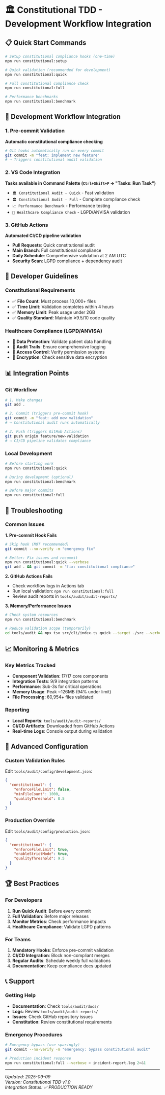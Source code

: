 # 🏛️ Constitutional TDD - Development Workflow Integration

## 📋 Quick Start Commands

```bash
# Setup constitutional compliance hooks (one-time)
npm run constitutional:setup

# Quick validation (recommended for development)
npm run constitutional:quick

# Full constitutional compliance check
npm run constitutional:full

# Performance benchmarks
npm run constitutional:benchmark
```

## 🔄 Development Workflow Integration

### 1. **Pre-commit Validation** 
**Automatic constitutional compliance checking**
```bash
# Git hooks automatically run on every commit
git commit -m "feat: implement new feature"
# → Triggers constitutional audit validation
```

### 2. **VS Code Integration**
**Tasks available in Command Palette (`Ctrl+Shift+P` → "Tasks: Run Task")**
- `🏛️ Constitutional Audit - Quick` - Fast validation
- `🏛️ Constitutional Audit - Full` - Complete compliance check
- `📈 Performance Benchmark` - Performance testing
- `🏥 Healthcare Compliance Check` - LGPD/ANVISA validation

### 3. **GitHub Actions**
**Automated CI/CD pipeline validation**
- **Pull Requests**: Quick constitutional audit
- **Main Branch**: Full constitutional compliance
- **Daily Schedule**: Comprehensive validation at 2 AM UTC
- **Security Scan**: LGPD compliance + dependency audit

## 🎯 Developer Guidelines

### Constitutional Requirements
- ✅ **File Count**: Must process 10,000+ files
- ✅ **Time Limit**: Validation completes within 4 hours
- ✅ **Memory Limit**: Peak usage under 2GB
- ✅ **Quality Standard**: Maintain ≥9.5/10 code quality

### Healthcare Compliance (LGPD/ANVISA)
- 🏥 **Data Protection**: Validate patient data handling
- 🏥 **Audit Trails**: Ensure comprehensive logging
- 🏥 **Access Control**: Verify permission systems
- 🏥 **Encryption**: Check sensitive data encryption

## 📊 Integration Points

### Git Workflow
```bash
# 1. Make changes
git add .

# 2. Commit (triggers pre-commit hook)
git commit -m "feat: add new validation"
# → Constitutional audit runs automatically

# 3. Push (triggers GitHub Actions)
git push origin feature/new-validation
# → CI/CD pipeline validates compliance
```

### Local Development
```bash
# Before starting work
npm run constitutional:quick

# During development (optional)
npm run constitutional:benchmark

# Before major commits
npm run constitutional:full
```

## 🚨 Troubleshooting

### Common Issues

**1. Pre-commit Hook Fails**
```bash
# Skip hook (NOT recommended)
git commit --no-verify -m "emergency fix"

# Better: Fix issues and recommit
npm run constitutional:quick --verbose
git add . && git commit -m "fix: constitutional compliance"
```

**2. GitHub Actions Fails**
- Check workflow logs in Actions tab
- Run local validation: `npm run constitutional:full`
- Review audit reports in `tools/audit/audit-reports/`

**3. Memory/Performance Issues**
```bash
# Check system resources
npm run constitutional:benchmark

# Reduce validation scope (temporarily)
cd tools/audit && npx tsx src/cli/index.ts quick --target ./src --verbose
```

## 📈 Monitoring & Metrics

### Key Metrics Tracked
- **Component Validation**: 17/17 core components
- **Integration Tests**: 9/9 integration patterns
- **Performance**: Sub-3s for critical operations  
- **Memory Usage**: Peak ~126MB (94% under limit)
- **File Processing**: 60,954+ files validated

### Reporting
- **Local Reports**: `tools/audit/audit-reports/`
- **CI/CD Artifacts**: Downloaded from GitHub Actions
- **Real-time Logs**: Console output during validation

## 🔧 Advanced Configuration

### Custom Validation Rules
Edit `tools/audit/config/development.json`:
```json
{
  "constitutional": {
    "enforceFileLimit": false,
    "minFileCount": 1000,
    "qualityThreshold": 8.5
  }
}
```

### Production Override
Edit `tools/audit/config/production.json`:
```json
{
  "constitutional": {
    "enforceFileLimit": true,
    "enableStrictMode": true,
    "qualityThreshold": 9.5
  }
}
```

## 🏆 Best Practices

### For Developers
1. **Run Quick Audit**: Before every commit
2. **Full Validation**: Before major releases
3. **Monitor Metrics**: Check performance impacts
4. **Healthcare Compliance**: Validate LGPD patterns

### For Teams
1. **Mandatory Hooks**: Enforce pre-commit validation
2. **CI/CD Integration**: Block non-compliant merges
3. **Regular Audits**: Schedule weekly full validations
4. **Documentation**: Keep compliance docs updated

## 📞 Support

### Getting Help
- **Documentation**: Check `tools/audit/docs/`
- **Logs**: Review `tools/audit/audit-reports/`
- **Issues**: Check GitHub repository issues
- **Constitution**: Review constitutional requirements

### Emergency Procedures
```bash
# Emergency bypass (use sparingly)
git commit --no-verify -m "emergency: bypass constitutional audit"

# Production incident response
npm run constitutional:full --verbose > incident-report.log 2>&1
```

---
*Updated: 2025-09-09*  
*Version: Constitutional TDD v1.0*  
*Integration Status: ✅ PRODUCTION READY*